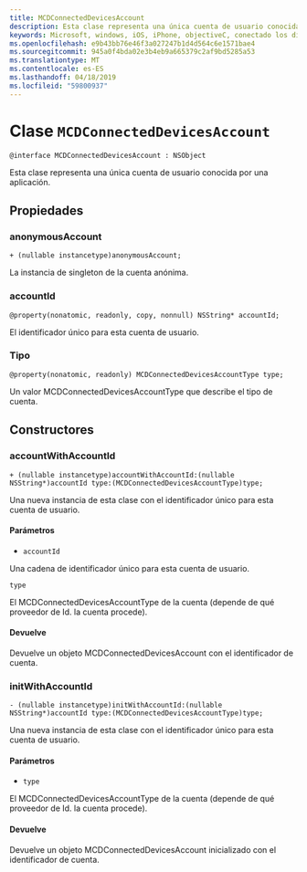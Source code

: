 ```yaml
---
title: MCDConnectedDevicesAccount
description: Esta clase representa una única cuenta de usuario conocida por una aplicación.
keywords: Microsoft, windows, iOS, iPhone, objectiveC, conectado los dispositivos, proyecto Roma
ms.openlocfilehash: e9b43bb76e46f3a027247b1d4d564c6e1571bae4
ms.sourcegitcommit: 945a0f4bda02e3b4eb9a665379c2af9bd5285a53
ms.translationtype: MT
ms.contentlocale: es-ES
ms.lasthandoff: 04/18/2019
ms.locfileid: "59800937"
---
```

# <a name="class-mcdconnecteddevicesaccount"></a>Clase `MCDConnectedDevicesAccount`

```
@interface MCDConnectedDevicesAccount : NSObject
```  

Esta clase representa una única cuenta de usuario conocida por una aplicación.

## <a name="properties"></a>Propiedades

### <a name="anonymousaccount"></a>anonymousAccount
`+ (nullable instancetype)anonymousAccount;`

La instancia de singleton de la cuenta anónima.

### <a name="accountid"></a>accountId
`@property(nonatomic, readonly, copy, nonnull) NSString* accountId;`

El identificador único para esta cuenta de usuario.

### <a name="type"></a>Tipo
`@property(nonatomic, readonly) MCDConnectedDevicesAccountType type;`

Un valor MCDConnectedDevicesAccountType que describe el tipo de cuenta.

## <a name="constructors"></a>Constructores

### <a name="accountwithaccountid"></a>accountWithAccountId
`+ (nullable instancetype)accountWithAccountId:(nullable NSString*)accountId type:(MCDConnectedDevicesAccountType)type;`

Una nueva instancia de esta clase con el identificador único para esta cuenta de usuario.

#### <a name="parameters"></a>Parámetros 

* `accountId` 

Una cadena de identificador único para esta cuenta de usuario.

`type` 

El MCDConnectedDevicesAccountType de la cuenta (depende de qué proveedor de Id. la cuenta procede).

#### <a name="returns"></a>Devuelve
Devuelve un objeto MCDConnectedDevicesAccount con el identificador de cuenta.

### <a name="initwithaccountid"></a>initWithAccountId
`- (nullable instancetype)initWithAccountId:(nullable NSString*)accountId type:(MCDConnectedDevicesAccountType)type;`

Una nueva instancia de esta clase con el identificador único para esta cuenta de usuario.

#### <a name="parameters"></a>Parámetros 
* `type`

El MCDConnectedDevicesAccountType de la cuenta (depende de qué proveedor de Id. la cuenta procede).

#### <a name="returns"></a>Devuelve
Devuelve un objeto MCDConnectedDevicesAccount inicializado con el identificador de cuenta.